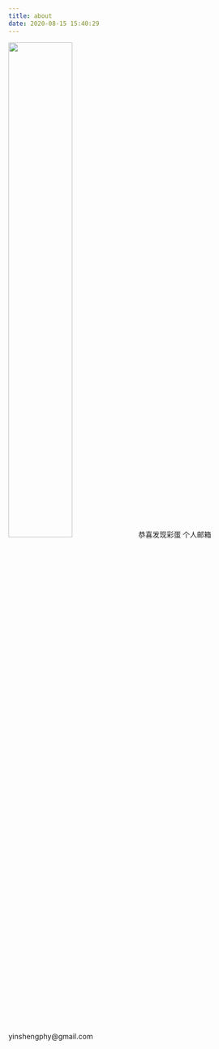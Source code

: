 ```yaml
---
title: about
date: 2020-08-15 15:40:29
---
```

<img src="/assets/posts/k8s/Kubernetes-logo.png" width="50%" height="50%" alt="">
恭喜发现彩蛋
个人邮箱yinshengphy@gmail.com 